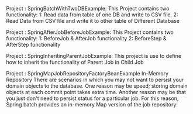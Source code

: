 Project : SpringBatchWithTwoDBExample:
This Project contains two functionality:
1: Read data from table of one DB and write to CSV file.
2: Read Data from CSV file and write it to other table of Different Database


Project : SpringAfterJobBeforeJobExample:
This Project contains two functionality:
1: BeforeJob & AfterJob functionality
2: BeforeStep & AfterStep functionality



Project : SpringInheritingParentJobExample:
This project is use to define how to inherit the functionality of Parent Job in Child Job 



Project : SpringMapJobRepositoryFactoryBeanExample
In-Memory Repository
There are scenarios in which you may not want to persist your domain objects to the database. One reason may be speed; storing domain objects at each commit point takes extra time. Another reason may be that you just don't need to persist status for a particular job. For this reason, Spring batch provides an in-memory Map version of the job repository:
